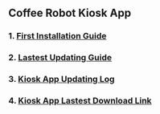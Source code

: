 ## Coffee Robot Kiosk App

### 1. [First Installation Guide](Docs/DownloadLink.md)

### 2. [Lastest Updating Guide](Docs/FirstInstallation.md)

### 3. [Kiosk App Updating Log](Docs/LastestUpdating.md)

### 4. [Kiosk App Lastest Download Link](Docs/UpdatingHistory.md)
